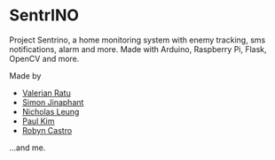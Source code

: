 # SentrINO

Project Sentrino, a home monitoring system with enemy tracking, sms notifications, alarm and more. Made with Arduino, Raspberry Pi, Flask, OpenCV and more.

Made by

* [Valerian Ratu](https://github.com/valrat)
* [Simon Jinaphant](https://github.com/SimonJinaphant)
* [Nicholas Leung](https://github.com/sansnickel)
* [Paul Kim](https://github.com/pk080596)
* [Robyn Castro](https://github.com/RobynCastro)

...and me. 

